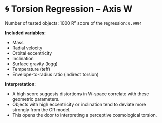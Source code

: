 # 🌀 Torsion Regression – Axis W

Number of tested objects: 1000
R² score of the regression: `0.9994`

**Included variables:**
- Mass
- Radial velocity
- Orbital eccentricity
- Inclination
- Surface gravity (logg)
- Temperature (teff)
- Envelope-to-radius ratio (indirect torsion)

**Interpretation:**
- A high score suggests distortions in W-space correlate with these geometric parameters.
- Objects with high eccentricity or inclination tend to deviate more strongly from the GR model.
- This opens the door to interpreting a perceptive cosmological torsion.
